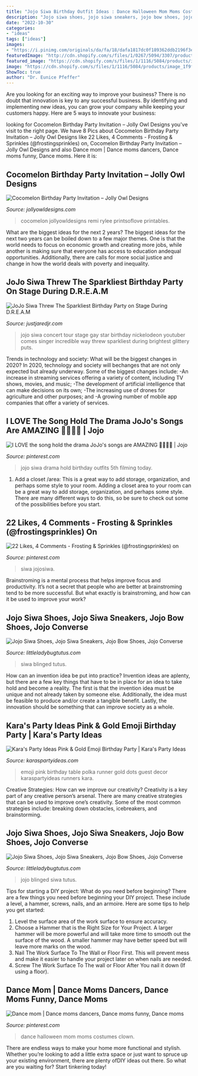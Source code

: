 ```yaml
---
title: "Jojo Siwa Birthday Outfit Ideas : Dance Halloween Mom Moms Costumes Clown"
description: "Jojo siwa shoes, jojo siwa sneakers, jojo bow shoes, jojo converse"
date: "2022-10-30"
categories:
- "ideas"
tags: ["ideas"]
images:
- "https://i.pinimg.com/originals/da/fa/18/dafa1817dc0f189362ddb2196f3edd39.jpg"
featuredImage: "http://cdn.shopify.com/s/files/1/0267/5094/3307/products/CocomelonBirthdayPartyInvitationDigitalPrintableFirstSecondIdeas2_1200x1200.jpg?v=1595469341"
featured_image: "https://cdn.shopify.com/s/files/1/1116/5084/products/image_387f178c-6c3c-4944-a27d-8f2b6366bf58_2048x2048.jpg?v=1575949580"
image: "https://cdn.shopify.com/s/files/1/1116/5084/products/image_1f9fef84-3d3f-4dad-8341-67dccb7f44e5_2048x2048.jpg?v=1575949594"
ShowToc: true
author: "Dr. Eunice Pfeffer"
---
```



Are you looking for an exciting way to improve your business? There is no doubt that innovation is key to any successful business. By identifying and implementing new ideas, you can grow your company while keeping your customers happy. Here are 5 ways to innovate your business: 

	

		
looking for Cocomelon Birthday Party Invitation – Jolly Owl Designs you've visit to the right page. We have 8 Pics about Cocomelon Birthday Party Invitation – Jolly Owl Designs like 22 Likes, 4 Comments - Frosting &amp; Sprinkles (@frostingsprinkles) on, Cocomelon Birthday Party Invitation – Jolly Owl Designs and also Dance mom | Dance moms dancers, Dance moms funny, Dance moms. Here it is:
		
    
## Cocomelon Birthday Party Invitation – Jolly Owl Designs

<img loading=lazy src="http://cdn.shopify.com/s/files/1/0267/5094/3307/products/CocomelonBirthdayPartyInvitationDigitalPrintableFirstSecondIdeas2_1200x1200.jpg?v=1595469341" onerror="this.onerror=null;this.src='https://tse3.mm.bing.net/th?id=OIP.1n2zOg1nPvBojQ_FUaqpgwAAAA&amp;pid=15.1';" alt="Cocomelon Birthday Party Invitation – Jolly Owl Designs">

_Source: jollyowldesigns.com_

>cocomelon jollyowldesigns remi rylee printsoflove printables. 

	

What are the biggest ideas for the next 2 years?
The biggest ideas for the next two years can be boiled down to a few major themes. One is that the world needs to focus on economic growth and creating more jobs, while another is making sure that everyone has access to education andequal opportunities. Additionally, there are calls for more social justice and change in how the world deals with poverty and inequality.

    
## JoJo Siwa Threw The Sparkliest Birthday Party On Stage During D.R.E.A.M

<img loading=lazy src="http://cdn01.cdn.justjaredjr.com/wp-content/uploads/2019/05/jojo-concert/jojo-siwa-la-concert-pics-11.jpg" onerror="this.onerror=null;this.src='https://tse3.mm.bing.net/th?id=OIP.a2xRFL_RqMJJ7E4FfIcXwgHaLG&amp;pid=15.1';" alt="JoJo Siwa Threw The Sparkliest Birthday Party on Stage During D.R.E.A.M">

_Source: justjaredjr.com_

>jojo siwa concert tour stage gay star birthday nickelodeon youtuber comes singer incredible way threw sparkliest during brightest glittery puts. 

	

Trends in technology and society: What will be the biggest changes in 2020?
In 2020, technology and society will bechanges that are not only expected but already underway. 
Some of the biggest changes include: 
-An increase in streaming services offering a variety of content, including TV shows, movies, and music; 
-The development of artificial intelligence that can make decisions on its own; 
-The increasing use of drones for agriculture and other purposes; and 
-A growing number of mobile app companies that offer a variety of services.

    
## I LOVE The Song Hold The Drama JoJo&#039;s Songs Are AMAZING 🎀🎀🎀🎀 | Jojo

<img loading=lazy src="https://i.pinimg.com/736x/68/07/2c/68072ca414388b610c575ebd424462e5.jpg" onerror="this.onerror=null;this.src='https://tse1.mm.bing.net/th?id=OIP.96rNsnt4OdL9ndj-vlrX9gHaJ3&amp;pid=15.1';" alt="I LOVE the song hold the drama JoJo&#039;s songs are AMAZING 🎀🎀🎀🎀 | Jojo">

_Source: pinterest.com_

>jojo siwa drama hold birthday outfits 5th filming today. 

	

1. Add a closet /area: This is a great way to add storage, organization, and perhaps some style to your room.
Adding a closet area to your room can be a great way to add storage, organization, and perhaps some style. There are many different ways to do this, so be sure to check out some of the possibilities before you start.

    
## 22 Likes, 4 Comments - Frosting &amp; Sprinkles (@frostingsprinkles) On

<img loading=lazy src="https://i.pinimg.com/originals/da/fa/18/dafa1817dc0f189362ddb2196f3edd39.jpg" onerror="this.onerror=null;this.src='https://tse3.mm.bing.net/th?id=OIP.gQpLhLUjaTwDoLknJS3SagHaJQ&amp;pid=15.1';" alt="22 Likes, 4 Comments - Frosting &amp; Sprinkles (@frostingsprinkles) on">

_Source: pinterest.com_

>siwa jojosiwa. 

	

Brainstroming is a mental process that helps improve focus and productivity. It’s not a secret that people who are better at brainstroming tend to be more successful. But what exactly is brainstroming, and how can it be used to improve your work?

    
## Jojo Siwa Shoes, Jojo Siwa Sneakers, Jojo Bow Shoes, Jojo Converse

<img loading=lazy src="https://cdn.shopify.com/s/files/1/1116/5084/products/image_387f178c-6c3c-4944-a27d-8f2b6366bf58_2048x2048.jpg?v=1575949580" onerror="this.onerror=null;this.src='https://tse1.mm.bing.net/th?id=OIP.WLc2tLUQsBMfeY5HTpqJDgHaG0&amp;pid=15.1';" alt="Jojo Siwa Shoes, Jojo Siwa Sneakers, Jojo Bow Shoes, Jojo Converse">

_Source: littleladybugtutus.com_

>siwa blinged tutus. 

	

How can an invention idea be put into practice?
Invention ideas are aplenty, but there are a few key things that have to be in place for an idea to take hold and become a reality. The first is that the invention idea must be unique and not already taken by someone else. Additionally, the idea must be feasible to produce and/or create a tangible benefit. Lastly, the innovation should be something that can improve society as a whole.

    
## Kara&#039;s Party Ideas Pink &amp; Gold Emoji Birthday Party | Kara&#039;s Party Ideas

<img loading=lazy src="https://karaspartyideas.com/wp-content/uploads/2017/08/Pink-Gold-Emoji-Birthday-Party-via-Karas-Party-Ideas-KarasPartyIdeas.com7_.jpg" onerror="this.onerror=null;this.src='https://tse1.mm.bing.net/th?id=OIP._GKn4SQYlz31BE0cumgLjgHaKp&amp;pid=15.1';" alt="Kara&#039;s Party Ideas Pink &amp; Gold Emoji Birthday Party | Kara&#039;s Party Ideas">

_Source: karaspartyideas.com_

>emoji pink birthday table polka runner gold dots guest decor karaspartyideas runners kara. 

	

Creative Strategies: How can we improve our creativity?
Creativity is a key part of any creative person’s arsenal. There are many creative strategies that can be used to improve one’s creativity. Some of the most common strategies include: breaking down obstacles, icebreakers, and brainstorming.

    
## Jojo Siwa Shoes, Jojo Siwa Sneakers, Jojo Bow Shoes, Jojo Converse

<img loading=lazy src="https://cdn.shopify.com/s/files/1/1116/5084/products/image_1f9fef84-3d3f-4dad-8341-67dccb7f44e5_2048x2048.jpg?v=1575949594" onerror="this.onerror=null;this.src='https://tse2.mm.bing.net/th?id=OIP.gJYEs3QSwjJzVYdLKyZeuQHaGe&amp;pid=15.1';" alt="Jojo Siwa Shoes, Jojo Siwa Sneakers, Jojo Bow Shoes, Jojo Converse">

_Source: littleladybugtutus.com_

>jojo blinged siwa tutus. 

	

Tips for starting a DIY project: What do you need before beginning?
There are a few things you need before beginning your DIY project. These include a level, a hammer, screws, nails, and an armoire. Here are some tips to help you get started:
1. Level the surface area of the work surface to ensure accuracy.
2. Choose a Hammer that is the Right Size for Your Project. A larger hammer will be more powerful and will take more time to smooth out the surface of the wood. A smaller hammer may have better speed but will leave more marks on the wood.
3. Nail The Work Surface To The Wall or Floor First. This will prevent mess and make it easier to handle your project later on when nails are needed.
4. Screw The Work Surface To The wall or Floor After You nail it down (If using a floor).

    
## Dance Mom | Dance Moms Dancers, Dance Moms Funny, Dance Moms

<img loading=lazy src="https://i.pinimg.com/736x/89/19/8f/89198fde75493ed1acda07f5fe888fc9--halloween-costumes--clown-costumes.jpg" onerror="this.onerror=null;this.src='https://tse3.mm.bing.net/th?id=OIP.ouDGYjxD-HtyMSkuxusDDwHaJ4&amp;pid=15.1';" alt="Dance mom | Dance moms dancers, Dance moms funny, Dance moms">

_Source: pinterest.com_

>dance halloween mom moms costumes clown. 

	

There are endless ways to make your home more functional and stylish. Whether you’re looking to add a little extra space or just want to spruce up your existing environment, there are plenty ofDIY ideas out there. So what are you waiting for? Start tinkering today!


